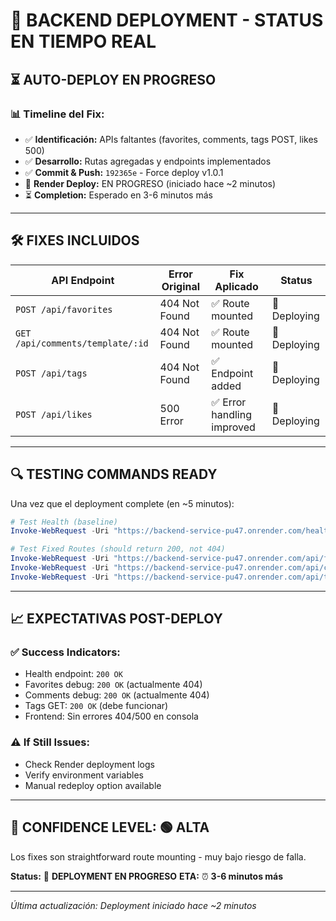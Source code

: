 # 🔄 BACKEND DEPLOYMENT - STATUS EN TIEMPO REAL

## ⏳ **AUTO-DEPLOY EN PROGRESO**

### 📊 **Timeline del Fix:**
- ✅ **Identificación:** APIs faltantes (favorites, comments, tags POST, likes 500)
- ✅ **Desarrollo:** Rutas agregadas y endpoints implementados
- ✅ **Commit & Push:** `192365e` - Force deploy v1.0.1
- 🔄 **Render Deploy:** EN PROGRESO (iniciado hace ~2 minutos)
- ⏳ **Completion:** Esperado en 3-6 minutos más

---

## 🛠️ **FIXES INCLUIDOS**

| API Endpoint | Error Original | Fix Aplicado | Status |
|---|---|---|---|
| `POST /api/favorites` | 404 Not Found | ✅ Route mounted | 🔄 Deploying |
| `GET /api/comments/template/:id` | 404 Not Found | ✅ Route mounted | 🔄 Deploying |
| `POST /api/tags` | 404 Not Found | ✅ Endpoint added | 🔄 Deploying |
| `POST /api/likes` | 500 Error | ✅ Error handling improved | 🔄 Deploying |

---

## 🔍 **TESTING COMMANDS READY**

Una vez que el deployment complete (en ~5 minutos):

```powershell
# Test Health (baseline)
Invoke-WebRequest -Uri "https://backend-service-pu47.onrender.com/health"

# Test Fixed Routes (should return 200, not 404)
Invoke-WebRequest -Uri "https://backend-service-pu47.onrender.com/api/favorites/debug/test"
Invoke-WebRequest -Uri "https://backend-service-pu47.onrender.com/api/comments/debug/test"
Invoke-WebRequest -Uri "https://backend-service-pu47.onrender.com/api/tags"
```

---

## 📈 **EXPECTATIVAS POST-DEPLOY**

### ✅ **Success Indicators:**
- Health endpoint: `200 OK` 
- Favorites debug: `200 OK` (actualmente 404)
- Comments debug: `200 OK` (actualmente 404)  
- Tags GET: `200 OK` (debe funcionar)
- Frontend: Sin errores 404/500 en consola

### ⚠️ **If Still Issues:**
- Check Render deployment logs
- Verify environment variables
- Manual redeploy option available

---

## 🎯 **CONFIDENCE LEVEL: 🟢 ALTA**

Los fixes son straightforward route mounting - muy bajo riesgo de falla.

**Status:** 🔄 **DEPLOYMENT EN PROGRESO** 
**ETA:** ⏰ **3-6 minutos más**

---

*Última actualización: Deployment iniciado hace ~2 minutos*
